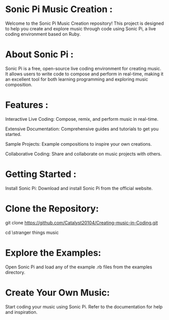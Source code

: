 # Sonic Pi Music Creation :
Welcome to the Sonic Pi Music Creation repository! This project is designed to help you create and explore music through code using Sonic Pi, a live coding environment based on Ruby.

# About Sonic Pi :
Sonic Pi is a free, open-source live coding environment for creating music. It allows users to write code to compose and perform in real-time, making it an excellent tool for both learning programming and exploring music composition.

# Features :
Interactive Live Coding: Compose, remix, and perform music in real-time.

Extensive Documentation: Comprehensive guides and tutorials to get you started.

Sample Projects: Example compositions to inspire your own creations.

Collaborative Coding: Share and collaborate on music projects with others.


# Getting Started :
Install Sonic Pi:
Download and install Sonic Pi from the official website.

# Clone the Repository:
git clone https://github.com/Catalyst20104/Creating-music-in-Coding.git

cd \stranger things music

# Explore the Examples:
Open Sonic Pi and load any of the example .rb files from the examples directory.

# Create Your Own Music:
Start coding your music using Sonic Pi. Refer to the documentation for help and inspiration.
